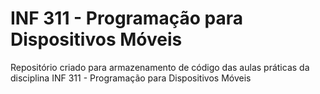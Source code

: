# INF 311 - Programação para Dispositivos Móveis
Repositório criado para armazenamento de código das aulas práticas da disciplina INF 311 - Programação para Dispositivos Móveis
